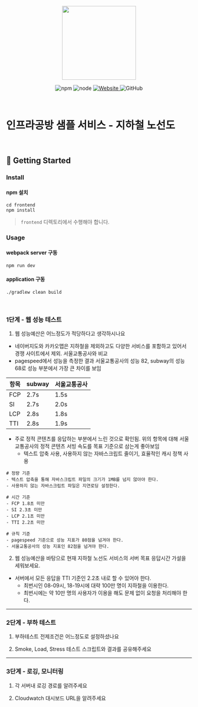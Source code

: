 <p align="center">
    <img width="200px;" src="https://raw.githubusercontent.com/woowacourse/atdd-subway-admin-frontend/master/images/main_logo.png"/>
</p>
<p align="center">
  <img alt="npm" src="https://img.shields.io/badge/npm-%3E%3D%205.5.0-blue">
  <img alt="node" src="https://img.shields.io/badge/node-%3E%3D%209.3.0-blue">
  <a href="https://edu.nextstep.camp/c/R89PYi5H" alt="nextstep atdd">
    <img alt="Website" src="https://img.shields.io/website?url=https%3A%2F%2Fedu.nextstep.camp%2Fc%2FR89PYi5H">
  </a>
  <img alt="GitHub" src="https://img.shields.io/github/license/next-step/atdd-subway-service">
</p>

<br>

# 인프라공방 샘플 서비스 - 지하철 노선도

<br>

## 🚀 Getting Started

### Install
#### npm 설치
```
cd frontend
npm install
```
> `frontend` 디렉토리에서 수행해야 합니다.

### Usage
#### webpack server 구동
```
npm run dev
```
#### application 구동
```
./gradlew clean build
```
<br>


### 1단계 - 웹 성능 테스트
1. 웹 성능예산은 어느정도가 적당하다고 생각하시나요

- 네이버지도와 카카오맵은 지하철을 제외하고도 다양한 서비스를 포함하고 있어서 경쟁 사이트에서 제외. 서울교통공사와 비교
- pagespeed에서 성능을 측정한 결과 서울교통공사의 성능 82, subway의 성능 68로 성능 부분에서 가장 큰 차이를 보임

| 항목  |subway|서울교통공사|
|-----|---|---|
|FCP|2.7s|1.5s|
|SI|2.7s|2.0s|
|LCP|2.8s|1.8s|
|TTI|2.8s|1.9s|

- 주로 정적 콘텐츠를 응답하는 부분에서 느린 것으로 확인됨. 위의 항목에 대해 서울교통공사의 정적 콘텐츠 서빙 속도를 목표 기준으로 삼는게 좋아보임
  - 텍스트 압축 사용, 사용하지 않는 자바스크립트 줄이기, 효율적인 캐시 정책 사용

```
# 정량 기준
- 텍스트 압축을 통해 자바스크립트 파일의 크기가 1MB를 넘지 않아야 한다.
- 사용하지 않는 자바스크립트 파일은 지연로딩 설정한다.

# 시간 기준
- FCP 1.8초 미만
- SI 2.3초 미만
- LCP 2.1초 미만
- TTI 2.2초 미만

# 규칙 기준
- pagespeed 기준으로 성능 지표가 80점을 넘겨야 한다.
- 서울교통공사의 성능 지표인 82점을 넘겨야 한다.
```


2. 웹 성능예산을 바탕으로 현재 지하철 노선도 서비스의 서버 목표 응답시간 가설을 세워보세요.

- 서버에서 모든 응답을 TTI 기준인 2.2초 내로 할 수 있어야 한다.
  - 최번시인 08-09시, 18-19시에 대략 100만 명이 지하철을 이용한다.
  - 최번시에는 약 10만 명의 사용자가 이용을 해도 문제 없이 요청을 처리해야 한다.
---

### 2단계 - 부하 테스트 
1. 부하테스트 전제조건은 어느정도로 설정하셨나요

2. Smoke, Load, Stress 테스트 스크립트와 결과를 공유해주세요

---

### 3단계 - 로깅, 모니터링
1. 각 서버내 로깅 경로를 알려주세요

2. Cloudwatch 대시보드 URL을 알려주세요
